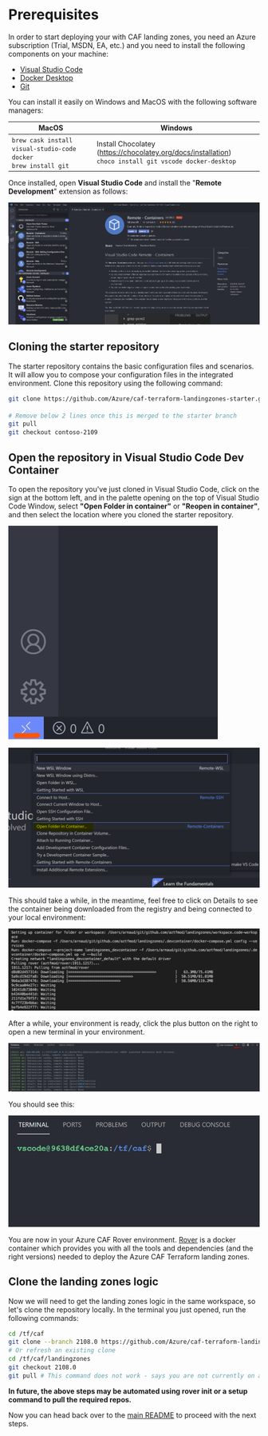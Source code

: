 
# Prerequisites

In order to start deploying your with CAF landing zones, you need an Azure subscription (Trial, MSDN, EA, etc.) and you need to install the following components on your machine:

- [Visual Studio Code](https://code.visualstudio.com/)
- [Docker Desktop](https://docs.docker.com/docker-for-windows/install/)
- [Git](https://git-scm.com/downloads)

You can install it easily on Windows and MacOS with the following software managers:

| MacOS  | Windows |
| ------ | ------- |
|```brew cask install visual-studio-code docker``` </br> ```brew install git ``` | Install Chocolatey (https://chocolatey.org/docs/installation) </br> ``` choco install git vscode docker-desktop ``` |

Once installed, open **Visual Studio Code** and install the "**Remote Development**" extension as follows: 

![RemoteDevelopment](./img/CAF-remote-containers.PNG)


## Cloning the starter repository

The starter repository contains the basic configuration files and scenarios. It will allow you to compose your configuration files in the integrated environment. Clone this repository using the following command:

```bash
git clone https://github.com/Azure/caf-terraform-landingzones-starter.git

# Remove below 2 lines once this is merged to the starter branch
git pull
git checkout contoso-2109
```

## Open the repository in Visual Studio Code Dev Container

To open the repository you've just cloned in Visual Studio Code, click on the sign at the bottom left, and in the palette opening on the top of Visual Studio Code Window, select **"Open Folder in container"** or **"Reopen in container"**, and then select the location where you cloned the starter repository. 

![OpenPalette](./img/open-palette-button.jpg)

![RemoteDevelopment](./img/open-folder-container.PNG)


This should take a while, in the meantime, feel free to click on Details to see the container being downloaded from the registry and being connected to your local environment:

![SetupContainer](./img/caf_setup_container.png)

After a while, your environment is ready, click the plus button on the right to open a new terminal in your environment. 

![OpenTerminalBtn](./img/open-terminal-button.PNG)

You should see this:

![OpenTerminalResult](./img/open-terminal-result.PNG)


You are now in your Azure CAF Rover environment. [Rover](https://github.com/aztfmod/rover) is a docker container which provides you with all the tools and dependencies (and the right versions) needed to deploy the Azure CAF Terraform landing zones. 


## Clone the landing zones logic

Now we will need to get the landing zones logic in the same workspace, so let's clone the repository locally. In the terminal you just opened, run the following commands:

```bash
cd /tf/caf
git clone --branch 2108.0 https://github.com/Azure/caf-terraform-landingzones.git /tf/caf/landingzones
# Or refresh an existing clone
cd /tf/caf/landingzones
git checkout 2108.0
git pull # This command does not work - says you are not currently on a branch
```

**In future, the above steps may be automated using rover init or a setup command to pull the required repos.**


Now you can head back over to the [main README](./1-README.md) to proceed with the next steps. 

